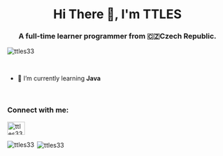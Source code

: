 
<h1 align="center">Hi There 👋, I'm TTLES</h1>
<h3 align="center">A full-time learner programmer from 🇨🇿Czech Republic.</h3>

<p align="left"> <img src="https://komarev.com/ghpvc/?username=ttles33&label=Profile%20views&color=0e75b6&style=flat" alt="ttles33" /> </p>

<br>


-  🌱 I’m currently learning **Java**

<br>




<h3 align="left">Connect with me:</h3>
<p align="left">

<a href="https://instagram.com/ttles_33" target="blank"><img align="center" src="https://raw.githubusercontent.com/rahuldkjain/github-profile-readme-generator/master/src/images/icons/Social/instagram.svg" alt="ttles33" height="30" width="40" /></a>
</p>
<p><img align="left" src="https://github-readme-stats.vercel.app/api/top-langs?username=ttles33&show_icons=true&locale=en&layout=compact" alt="ttles33" /></p>

<p>&nbsp;<img align="center" src="https://github-readme-stats.vercel.app/api?username=ttles33&show_icons=true&locale=en" alt="ttles33" /></p>


